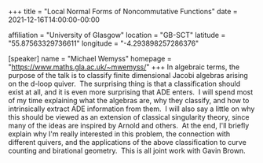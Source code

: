 +++
title = "Local Normal Forms of Noncommutative Functions"
date = 2021-12-16T14:00:00-00:00

affiliation = "University of Glasgow"
location = "GB-SCT"
latitude = "55.87563329736611"
longitude = "-4.293898257286376"

[speaker]
  name = "Michael Wemyss"
  homepage = "https://www.maths.gla.ac.uk/~mwemyss/"
+++
In algebraic terms, the purpose of the talk is to classify finite dimensional Jacobi algebras arising on the d-loop quiver.  The surprising thing is that a classification should exist at all, and it is even more surprising that ADE enters.  I will spend most of my time explaining what the algebras are, why they classify, and how to intrinsically extract ADE information from them.  I will also say a little on why this should be viewed as an extension of classical singularity theory, since many of the ideas are inspired by Arnold and others.  At the end, I'll briefly explain why I'm really interested in this problem, the connection with different quivers, and the applications of the above classification to curve counting and birational geometry.  This is all joint work with Gavin Brown.
